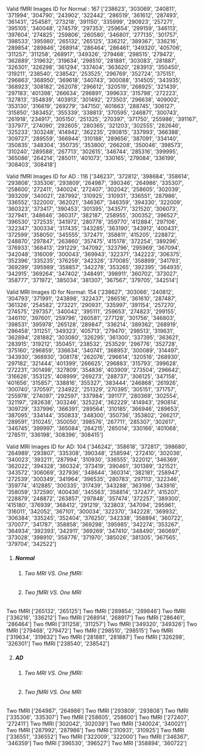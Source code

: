 Valid fMRI Images ID for Normal :
167
['238623', '303069', '240811', '371994', '304790', '243902', '322442', '286519', '361612', '287493', '361431', '254581', '273218', '391150', '335999', '290923', '257271', '395105', '340048', '274579', '297353', '259654', '299159', '346113', '397604', '274825', '259806', '260580', '346801', '277135', '301757', '398533', '395980', '265132', '265125', '336212', '389367', '336216', '289854', '289846', '268914', '286464', '286461', '349320', '405706', '311257', '311258', '268917', '349326', '279468', '298515', '279472', '362889', '319632', '319634', '298510', '281881', '303083', '281887', '326301', '326298', '361294', '337404', '363620', '283913', '350450', '319211', '238540', '238542', '253525', '296769', '352724', '375151', '296863', '368950', '369618', '340743', '300088', '314505', '343935', '368923', '308182', '262078', '296612', '320519', '268925', '321439', '297183', '401398', '266634', '296891', '399633', '315798', '272223', '327813', '354839', '403913', '301492', '273503', '296638', '409002', '353130', '316619', '269279', '347150', '401663', '288745', '306127', '315850', '383452', '355339', '338813', '370595', '246871', '300743', '261918', '234917', '305150', '251325', '270397', '371750', '255986', '391167', '337977', '274090', '292605', '280365', '321203', '302555', '282646', '325233', '303248', '414942', '362235', '290815', '337993', '366388', '309727', '289559', '366944', '310188', '289656', '387091', '334140', '350835', '348304', '350735', '353800', '266208', '350046', '398573', '310240', '289588', '267713', '302615', '346744', '285316', '399995', '365086', '264214', '285011', '401073', '330165', '279084', '336199', '308403', '308418']


Valid fMRI Images ID for AD :
116
['346237', '372812', '398684', '358614', '293808', '335306', '293809', '264987', '390346', '264986', '335307', '258600', '272411', '340024', '272407', '302042', '258605', '302039', '393209', '340021', '287992', '310925', '310931', '336551', '287986', '336552', '322000', '362021', '346367', '346359', '394330', '322009', '360323', '373417', '390453', '301395', '343571', '321520', '306073', '327941', '348646', '360317', '382187', '258955', '300352', '396527', '396530', '272535', '341972', '280778', '359770', '412884', '297106', '322347', '300334', '317435', '343285', '363190', '343912', '400431', '372599', '358050', '345555', '372471', '358811', '415205', '228872', '248870', '297847', '263860', '357475', '415178', '372254', '389296', '376933', '368413', '291229', '347092', '323796', '295969', '367094', '342048', '316009', '300043', '369943', '322371', '342223', '306375', '352396', '335235', '376259', '342326', '370085', '358899', '341793', '369299', '395989', '358857', '342278', '353265', '392395', '364935', '342915', '369264', '347402', '348491', '398911', '360702', '373027', '358777', '371972', '385034', '381307', '367567', '379705', '342514']

Valid MRI Images ID for Normal:
154
['238627', '303066', '240812', '304793', '371991', '243898', '322437', '286516', '361610', '287487', '361326', '254582', '273221', '290931', '335997', '391154', '257270', '274575', '297357', '340042', '395111', '259653', '274823', '299155', '346110', '397601', '259796', '260581', '277128', '301756', '346803', '398531', '395978', '265128', '289847', '336214', '389362', '268919', '286458', '311251', '349323', '405713', '279470', '298513', '319631', '362894', '281882', '303080', '326295', '361300', '337395', '363621', '283915', '319212', '350451', '238532', '253529', '296776', '352728', '375160', '296859', '336634', '340741', '368953', '300089', '314497', '343930', '368930', '308178', '262076', '296614', '320516', '268930', '297182', '321444', '401399', '266625', '296883', '315793', '399628', '272231', '301498', '327809', '354836', '403909', '273504', '296642', '316626', '353125', '408999', '269273', '288737', '306125', '347158', '401656', '315857', '338816', '355327', '383444', '246868', '261926', '300740', '370597', '234922', '251329', '270395', '305151', '371757', '255978', '274097', '292597', '337984', '391177', '280369', '302554', '321197', '282638', '303246', '325224', '362229', '414943', '290814', '309729', '337996', '366391', '289564', '310185', '366946', '289653', '387095', '334144', '350833', '348300', '350736', '353802', '266217', '289591', '310245', '350050', '398576', '267711', '285307', '302617', '346745', '399997', '365084', '264215', '285014', '330166', '401068', '278511', '336198', '308396', '308415']

Valid MRI Images ID for AD:
104
['346242', '358618', '372817', '398680', '264989', '293807', '335308', '390348', '258594', '272410', '302036', '340023', '393211', '287994', '310930', '336555', '322012', '346369', '362022', '394328', '360324', '373419', '390461', '301389', '321521', '343572', '306069', '327936', '348644', '360314', '382181', '258947', '272539', '300349', '341964', '396535', '280783', '297113', '322346', '359774', '412885', '300335', '317439', '343288', '363196', '343916', '358059', '372590', '400436', '345563', '358814', '372477', '415207', '228879', '248872', '263857', '297848', '357474', '372257', '389300', '415180', '376939', '368412', '291219', '323803', '347094', '295961', '316011', '342052', '367101', '300034', '322370', '342228', '369932', '306384', '335245', '352404', '376250', '342338', '358894', '360722', '370077', '341787', '358858', '369298', '395985', '342274', '353267', '364934', '392393', '342911', '369269', '347410', '348490', '360697', '373028', '398910', '358776', '371970', '385026', '381305', '367565', '379704', '342522']


1. ##### Normal
   1. ###### Two MRI VS. One fMRI:

   2. ###### Two fMRI VS. One MRI
Two fMRI
['265132', '265125']
Two fMRI
['289854', '289846']
Two fMRI
['336216', '336212']
Two fMRI
['268914', '268917']
Two fMRI
['286461', '286464']
Two fMRI
['311258', '311257']
Two fMRI
['349320', '349326']
Two fMRI
['279468', '279472']
Two fMRI
['298510', '298515']
Two fMRI
['319634', '319632']
Two fMRI
['281881', '281887']
Two fMRI
['326298', '326301']
Two fMRI
['238540', '238542']

2. ##### AD
   1. ###### Two MRI VS. One fMRI:

   2. ###### Two fMRI VS. One MRI
Two fMRI
['264987', '264986']
Two fMRI
['293809', '293808']
Two fMRI
['335306', '335307']
Two fMRI
['258605', '258600']
Two fMRI
['272407', '272411']
Two fMRI
['302042', '302039']
Two fMRI
['340024', '340021']
Two fMRI
['287992', '287986']
Two fMRI
['310931', '310925']
Two fMRI
['336551', '336552']
Two fMRI
['322009', '322000']
Two fMRI
['346367', '346359']
Two fMRI
['396530', '396527']
Two MRI
['358894', '360722']
